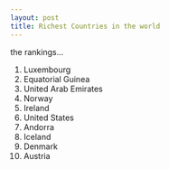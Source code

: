 ```yaml
---
layout: post
title: Richest Countries in the world
---
```


the rankings...

1. Luxembourg
2. Equatorial Guinea
3. United Arab Emirates
4. Norway
5. Ireland
6. United States
7. Andorra
8. Iceland
9. Denmark
10. Austria
